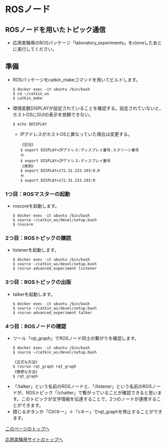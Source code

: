 # ROSノード

## ROSノードを用いたトピック通信
- 応用実験用のROSパッケージ「laboratory_experiments」をcloneしたあとに実行してください。

## 準備
- ROSパッケージをcatkin_makeコマンドを用いてビルドします。
  ```
  $ docker exec -it ubuntu /bin/bash
  $ cd ~/catkin_ws
  $ catkin_make
  ```

- 環境変数DISPLAYが設定されていることを確認する。設定されていないと、ホストOSにGUIの表示を依頼できない。
  ```
  $ echo $DISPLAY
  ```
  - IPアドレスがホストOSと異なっていた場合は変更する。
    ```
    《記法》
    $ export DISPLAY=IPアドレス:ディスプレイ番号.スクリーン番号
    や
    $ export DISPLAY=IPアドレス:ディスプレイ番号
    《実例》
    $ export DISPLAY=172.31.233.193:0.0
    や
    $ export DISPLAY=172.31.233.193:0
    ```

### 1つ目：ROSマスターの起動
- roscoreを起動します。
  ```
  $ docker exec -it ubuntu /bin/bash
  $ source ~/catkin_ws/devel/setup.bash
  $ roscore
  ```

### 2つ目：ROSトピックの購読
- listenerを起動します。
  ```
  $ docker exec -it ubuntu /bin/bash
  $ source ~/catkin_ws/devel/setup.bash
  $ rosrun advanced_experiment listener
  ```

### 3つ目：ROSトピックの出版
- talkerを起動します。
  ```
  $ docker exec -it ubuntu /bin/bash
  $ source ~/catkin_ws/devel/setup.bash
  $ rosrun advanced_experiment talker
  ```

### 4つ目：ROSノードの確認  
- ツール「rqt_graph」でROSノード同士の繋がりを確認します。
  ```
  $ docker exec -it ubuntu /bin/bash
  $ source ~/catkin_ws/devel/setup.bash
  ```
  ```
  《正式な方法》
  $ rosrun rqt_graph rqt_graph
  《簡便な方法》
  $ rqt_graph
  ```
- 「/talker」という名前のROSノードと、「/listener」という名前のROSノードが、ROSトピック「/chatter」で繋がっていることが確認できると思います。このトピックが文字情報を伝達することで、2つのノードが連携することができます。
- 閉じるボタンか「Ctrlキー」＋「cキー」でrqt_graphを停止することができます。

[このページのトップへ](#)

[応用実験用サイトのトップへ](https://stl-apu.github.io/laboratory_experiments/)

